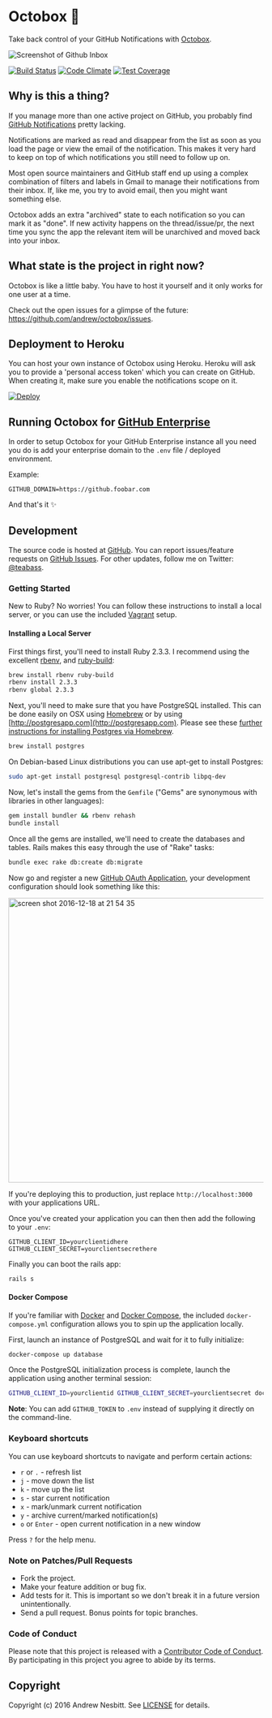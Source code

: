 # Octobox &#128238;

Take back control of your GitHub Notifications with [Octobox]( https://octobox.io).

![Screenshot of Github Inbox](https://cloud.githubusercontent.com/assets/1060/21385758/bd8ebcee-c767-11e6-9017-c93c5921594b.png)

[![Build Status](https://travis-ci.org/andrew/octobox.svg?branch=master)](https://travis-ci.org/andrew/octobox)
[![Code Climate](https://img.shields.io/codeclimate/github/andrew/octobox.svg?style=flat)](https://codeclimate.com/github/andrew/octobox)
[![Test Coverage](https://img.shields.io/codeclimate/coverage/github/andrew/octobox.svg?style=flat)](https://codeclimate.com/github/andrew/octobox)

## Why is this a thing?

If you manage more than one active project on GitHub, you probably find [GitHub Notifications](https://github.com/notifications) pretty lacking.

Notifications are marked as read and disappear from the list as soon as you load the page or view the email of the notification. This makes it very hard to keep on top of which notifications you still need to follow up on.

Most open source maintainers and GitHub staff end up using a complex combination of filters and labels in Gmail to manage their notifications from their inbox. If, like me, you try to avoid email, then you might want something else.

Octobox adds an extra "archived" state to each notification so you can mark it as "done". If new activity happens on the thread/issue/pr, the next time you sync the app the relevant item will be unarchived and moved back into your inbox.

## What state is the project in right now?

Octobox is like a little baby. You have to host it yourself and it only works for one user at a time.

Check out the open issues for a glimpse of the future: https://github.com/andrew/octobox/issues.

## Deployment to Heroku

You can host your own instance of Octobox using Heroku. Heroku will ask you to provide a 'personal access token' which you can create on GitHub. When creating it, make sure you enable the notifications scope on it.

[![Deploy](https://www.herokucdn.com/deploy/button.svg)](https://heroku.com/deploy)

## Running Octobox for [GitHub Enterprise](https://enterprise.github.com/home)
In order to setup Octobox for your GitHub Enterprise instance all you need you do is add your enterprise domain to the `.env` file / deployed environment.

Example:

```
GITHUB_DOMAIN=https://github.foobar.com
```

And that's it :sparkles:

## Development

The source code is hosted at [GitHub](https://github.com/andrew/octobox).
You can report issues/feature requests on [GitHub Issues](https://github.com/andrew/octobox/issues).
For other updates, follow me on Twitter: [@teabass](https://twitter.com/teabass).

### Getting Started

New to Ruby? No worries! You can follow these instructions to install a local server, or you can use the included [Vagrant](https://www.vagrantup.com/docs/why-vagrant/) setup.

#### Installing a Local Server

First things first, you'll need to install Ruby 2.3.3. I recommend using the excellent [rbenv](https://github.com/rbenv/rbenv),
and [ruby-build](https://github.com/rbenv/ruby-build):

```bash
brew install rbenv ruby-build
rbenv install 2.3.3
rbenv global 2.3.3
```

Next, you'll need to make sure that you have PostgreSQL installed. This can be
done easily on OSX using [Homebrew](http://mxcl.github.io/homebrew/) or by using [http://postgresapp.com](http://postgresapp.com). Please see these [further instructions for installing Postgres via Homebrew](http://www.mikeball.us/blog/setting-up-postgres-with-homebrew/).

```bash
brew install postgres
```

On Debian-based Linux distributions you can use apt-get to install Postgres:

```bash
sudo apt-get install postgresql postgresql-contrib libpq-dev
```

Now, let's install the gems from the `Gemfile` ("Gems" are synonymous with libraries in other
languages):

```bash
gem install bundler && rbenv rehash
bundle install
```

Once all the gems are installed, we'll need to create the databases and
tables. Rails makes this easy through the use of "Rake" tasks:

```bash
bundle exec rake db:create db:migrate
```

Now go and register a new [GitHub OAuth Application](https://github.com/settings/applications/new), your development configuration should look something like this:

<img width="561" alt="screen shot 2016-12-18 at 21 54 35" src="https://cloud.githubusercontent.com/assets/564113/21299762/a7bfaace-c56c-11e6-834c-ff893f79cec3.png">

If you're deploying this to production, just replace `http://localhost:3000` with your applications URL.

Once you've created your application you can then then add the following to your `.env`:

```
GITHUB_CLIENT_ID=yourclientidhere
GITHUB_CLIENT_SECRET=yourclientsecrethere
```

Finally you can boot the rails app:

```bash
rails s
```
#### Docker Compose

If you're familiar with [Docker](https://docs.docker.com/engine/) and [Docker Compose](https://docs.docker.com/compose/), the included `docker-compose.yml` configuration allows you to spin up the application locally.

First, launch an instance of PostgreSQL and wait for it to fully initialize:

```bash
docker-compose up database
```

Once the PostgreSQL initialization process is complete, launch the application using another terminal session:

```bash
GITHUB_CLIENT_ID=yourclientid GITHUB_CLIENT_SECRET=yourclientsecret docker-compose up app
```

**Note**: You can add `GITHUB_TOKEN` to `.env` instead of supplying it directly on the command-line.

### Keyboard shortcuts

You can use keyboard shortcuts to navigate and perform certain actions:

 - `r` or `.` - refresh list
 - `j` - move down the list
 - `k` - move up the list
 - `s` - star current notification
 - `x` - mark/unmark current notification
 - `y` - archive current/marked notification(s)
 - `o` or `Enter` - open current notification in a new window

Press `?` for the help menu.

### Note on Patches/Pull Requests

 * Fork the project.
 * Make your feature addition or bug fix.
 * Add tests for it. This is important so we don't break it in a future version unintentionally.
 * Send a pull request. Bonus points for topic branches.

### Code of Conduct

Please note that this project is released with a [Contributor Code of Conduct](CODE_OF_CONDUCT.md). By participating in this project you agree to abide by its terms.

## Copyright

Copyright (c) 2016 Andrew Nesbitt. See [LICENSE](https://github.com/andrew/octobox/blob/master/LICENSE.txt) for details.
